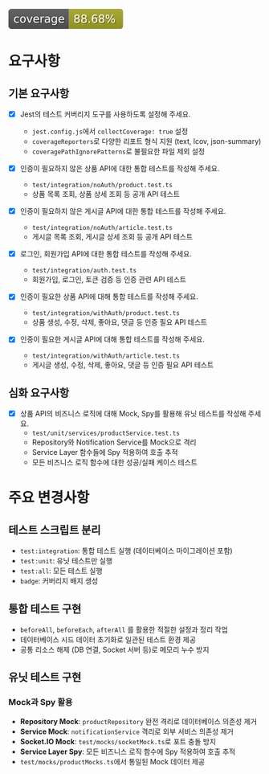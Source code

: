 ![Coverage](./coverage/badges.svg)

# 요구사항

## 기본 요구사항

- [x] Jest의 테스트 커버리지 도구를 사용하도록 설정해 주세요.
  - `jest.config.js`에서 `collectCoverage: true` 설정
  - `coverageReporters`로 다양한 리포트 형식 지원 (text, lcov, json-summary)
  - `coveragePathIgnorePatterns`로 불필요한 파일 제외 설정

- [x] 인증이 필요하지 않은 상품 API에 대한 통합 테스트를 작성해 주세요.
  - `test/integration/noAuth/product.test.ts`
  - 상품 목록 조회, 상품 상세 조회 등 공개 API 테스트

- [x] 인증이 필요하지 않은 게시글 API에 대한 통합 테스트를 작성해 주세요.
  - `test/integration/noAuth/article.test.ts`
  - 게시글 목록 조회, 게시글 상세 조회 등 공개 API 테스트

- [x] 로그인, 회원가입 API에 대한 통합 테스트를 작성해 주세요.
  - `test/integration/auth.test.ts`
  - 회원가입, 로그인, 토큰 검증 등 인증 관련 API 테스트

- [x] 인증이 필요한 상품 API에 대해 통합 테스트를 작성해 주세요.
  - `test/integration/withAuth/product.test.ts`
  - 상품 생성, 수정, 삭제, 좋아요, 댓글 등 인증 필요 API 테스트

- [x] 인증이 필요한 게시글 API에 대해 통합 테스트를 작성해 주세요.
  - `test/integration/withAuth/article.test.ts`
  - 게시글 생성, 수정, 삭제, 좋아요, 댓글 등 인증 필요 API 테스트

## 심화 요구사항

- [x] 상품 API의 비즈니스 로직에 대해 Mock, Spy를 활용해 유닛 테스트를 작성해 주세요.
  - `test/unit/services/productService.test.ts`
  - Repository와 Notification Service를 Mock으로 격리
  - Service Layer 함수들에 Spy 적용하여 호출 추적
  - 모든 비즈니스 로직 함수에 대한 성공/실패 케이스 테스트

# 주요 변경사항

## 테스트 스크립트 분리

- `test:integration`: 통합 테스트 실행 (데이터베이스 마이그레이션 포함)
- `test:unit`: 유닛 테스트만 실행
- `test:all`: 모든 테스트 실행
- `badge`: 커버리지 배지 생성

## 통합 테스트 구현

- `beforeAll`, `beforeEach`, `afterAll` 를 활용한 적절한 설정과 정리 작업
- 데이터베이스 시드 데이터 초기화로 일관된 테스트 환경 제공
- 공통 리소스 해제 (DB 연결, Socket 서버 등)로 메모리 누수 방지

## 유닛 테스트 구현

### Mock과 Spy 활용

- **Repository Mock**: `productRepository` 완전 격리로 데이터베이스 의존성 제거
- **Service Mock**: `notificationService` 격리로 외부 서비스 의존성 제거
- **Socket.IO Mock**: `test/mocks/socketMock.ts`로 포트 충돌 방지
- **Service Layer Spy**: 모든 비즈니스 로직 함수에 Spy 적용하여 호출 추적
- `test/mocks/productMocks.ts`에서 통일된 Mock 데이터 제공
